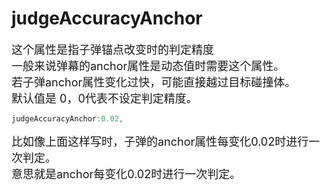 # judgeAccuracyAnchor

<font size=4>这个属性是指子弹锚点改变时的判定精度   
一般来说弹幕的anchor属性是动态值时需要这个属性。   
若子弹anchor属性变化过快，可能直接越过目标碰撞体。   
默认值是 0，0代表不设定判定精度。</font>

```javascript
judgeAccuracyAnchor:0.02,
```

<font size=4>比如像上面这样写时，子弹的anchor属性每变化0.02时进行一次判定。   
意思就是anchor每变化0.02时进行一次判定。</font>

